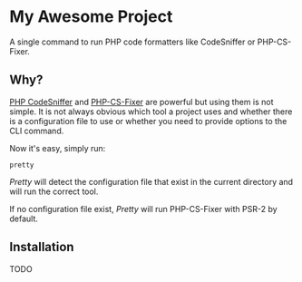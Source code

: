 # My Awesome Project

A single command to run PHP code formatters like CodeSniffer or PHP-CS-Fixer.

## Why?

[PHP CodeSniffer](https://github.com/squizlabs/PHP_CodeSniffer) and [PHP-CS-Fixer](https://github.com/FriendsOfPHP/PHP-CS-Fixer) are powerful but using them is not simple. It is not always obvious which tool a project uses and whether there is a configuration file to use or whether you need to provide options to the CLI command.

Now it's easy, simply run:

```
pretty
```

*Pretty* will detect the configuration file that exist in the current directory and will run the correct tool.

If no configuration file exist, *Pretty* will run PHP-CS-Fixer with PSR-2 by default.

## Installation

TODO
